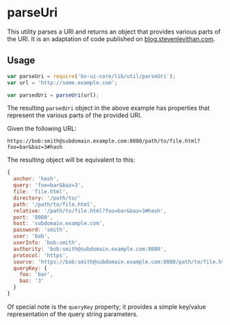 # parseUri

This utility parses a URI and returns an object that provides various parts of
the URI. It is an adaptation of code published on [blog.stevenlevithan.com][1].

## Usage

```javascript
var parseUri = require('bv-ui-core/lib/util/parseUri');
var url = 'http://some.example.com';

var parsedUri = parseUri(url);
```

The resulting `parsedUri` object in the above example has properties that
represent the various parts of the provided URI.

Given the following URL:

`https://bob:smith@subdomain.example.com:8080/path/to/file.html?foo=bar&baz=3#hash`

The resulting object will be equivalent to this:

```javascript
{
  anchor: 'hash',
  query: 'foo=bar&baz=3',
  file: 'file.html',
  directory: '/path/to/'
  path: '/path/to/file.html',
  relative: '/path/to/file.html?foo=bar&baz=3#hash',
  port: '8080',
  host: 'subdomain.example.com',
  password: 'smith',
  user: 'bob',
  userInfo: 'bob:smith',
  authority: 'bob:smith@subdomain.example.com:8080',
  protocol: 'https',
  source: 'https://bob:smith@subdomain.example.com:8080/path/to/file.html?foo=bar&baz=3#hash',
  queryKey: {
    foo: 'bar',
    baz: '3'
  }
}
```

Of special note is the `queryKey` property; it provides a simple key/value
representation of the query string parameters.

[1]: http://blog.stevenlevithan.com/archives/parseuri
